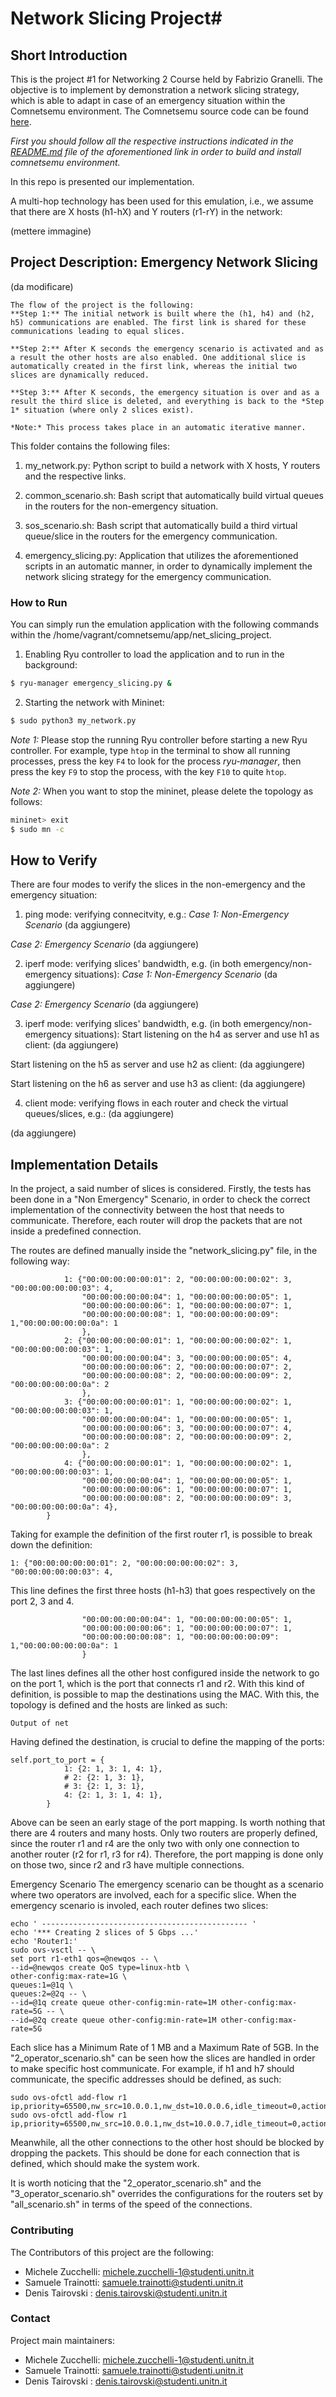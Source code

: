 # Network Slicing Project#

## Short Introduction ##
This is the project #1 for Networking 2 Course held by Fabrizio Granelli. The objective is to implement by demonstration a network slicing strategy, which is able to adapt in case of an emergency situation within the Comnetsemu environment. The Comnetsemu source code can be found [here](https://git.comnets.net/public-repo/comnetsemu.git). 

*First you should follow all the respective instructions indicated in the [README.md](https://git.comnets.net/public-repo/comnetsemu/-/blob/master/README.md) file of the aforementioned link in order to build and install comnetsemu environment.*

In this repo is presented our implementation.


A multi-hop technology has been used for this emulation, i.e., we assume that there are X hosts (h1-hX) and Y routers (r1-rY) in the network:


(mettere immagine)

## Project Description: Emergency Network Slicing ##
(da modificare)

```text
The flow of the project is the following:
**Step 1:** The initial network is built where the (h1, h4) and (h2, h5) communications are enabled. The first link is shared for these communications leading to equal slices. 

**Step 2:** After K seconds the emergency scenario is activated and as a result the other hosts are also enabled. One additional slice is automatically created in the first link, whereas the initial two slices are dynamically reduced.

**Step 3:** After K seconds, the emergency situation is over and as a result the third slice is deleted, and everything is back to the *Step 1* situation (where only 2 slices exist).

*Note:* This process takes place in an automatic iterative manner. 
```

This folder contains the following files:
1. my_network.py: Python script to build a network with X hosts, Y routers and the respective links.

2. common_scenario.sh: Bash script that automatically build virtual queues in the routers for the non-emergency situation.

3. sos_scenario.sh: Bash script that automatically build a third virtual queue/slice in the routers for the emergency communication. 

4. emergency_slicing.py: Application that utilizes the aforementioned scripts in an automatic manner, in order to dynamically implement the network slicing strategy for the emergency communication.

### How to Run ###
You can simply run the emulation application with the following commands within the /home/vagrant/comnetsemu/app/net_slicing_project.

1. Enabling Ryu controller to load the application and to run in the background:
```bash
$ ryu-manager emergency_slicing.py &
```

2. Starting the network with Mininet: 
```bash
$ sudo python3 my_network.py
```

*Note 1:* Please stop the running Ryu controller before starting a new Ryu controller. For example, type `htop` in the terminal to show all running processes, press the key `F4` to look for the process *ryu-manager*, then press the key `F9` to stop the process, with the key `F10` to quite `htop`.

*Note 2:* When you want to stop the mininet, please delete the topology as follows:
```bash
mininet> exit
$ sudo mn -c
```

## How to Verify ##
There are four modes to verify the slices in the non-emergency and the emergency situation:

1. ping mode: verifying connecitvity, e.g.:
*Case 1: Non-Emergency Scenario* 
(da aggiungere)

*Case 2: Emergency Scenario* 
(da aggiungere)


2. iperf mode: verifying slices' bandwidth, e.g. (in both emergency/non-emergency situations):
*Case 1: Non-Emergency Scenario* 
(da aggiungere)


*Case 2: Emergency Scenario* 
(da aggiungere)


3. iperf mode: verifying slices' bandwidth, e.g. (in both emergency/non-emergency situations):
Start listening on the h4 as server and use h1 as client:
(da aggiungere)

Start listening on the h5 as server and use h2 as client:
(da aggiungere)

Start listening on the h6 as server and use h3 as client:
(da aggiungere)


4. client mode: verifying flows in each router and check the virtual queues/slices, e.g.:
(da aggiungere)

(da aggiungere)

## Implementation Details ##
In the project, a said number of slices is considered. Firstly, the tests has been done in a "Non Emergency" Scenario, in order to check the correct implementation of the connectivity between the host that needs to communicate. Therefore, each router will drop the packets that are not inside a predefined connection. 

The routes are defined manually inside the "network_slicing.py" file, in the following way:

```self.mac_to_port = {
            1: {"00:00:00:00:00:01": 2, "00:00:00:00:00:02": 3, "00:00:00:00:00:03": 4,
                "00:00:00:00:00:04": 1, "00:00:00:00:00:05": 1,
                "00:00:00:00:00:06": 1, "00:00:00:00:00:07": 1,
                "00:00:00:00:00:08": 1, "00:00:00:00:00:09": 1,"00:00:00:00:00:0a": 1
                },
            2: {"00:00:00:00:00:01": 1, "00:00:00:00:00:02": 1, "00:00:00:00:00:03": 1,
                "00:00:00:00:00:04": 3, "00:00:00:00:00:05": 4,
                "00:00:00:00:00:06": 2, "00:00:00:00:00:07": 2,
                "00:00:00:00:00:08": 2, "00:00:00:00:00:09": 2, "00:00:00:00:00:0a": 2
                },
            3: {"00:00:00:00:00:01": 1, "00:00:00:00:00:02": 1, "00:00:00:00:00:03": 1,
                "00:00:00:00:00:04": 1, "00:00:00:00:00:05": 1,
                "00:00:00:00:00:06": 3, "00:00:00:00:00:07": 4,
                "00:00:00:00:00:08": 2, "00:00:00:00:00:09": 2, "00:00:00:00:00:0a": 2
                },
            4: {"00:00:00:00:00:01": 1, "00:00:00:00:00:02": 1, "00:00:00:00:00:03": 1,
                "00:00:00:00:00:04": 1, "00:00:00:00:00:05": 1,
                "00:00:00:00:00:06": 1, "00:00:00:00:00:07": 1,
                "00:00:00:00:00:08": 2, "00:00:00:00:00:09": 3, "00:00:00:00:00:0a": 4},
        }
```
Taking for example the definition of the first router r1, is possible to break down the definition:
```
1: {"00:00:00:00:00:01": 2, "00:00:00:00:00:02": 3, "00:00:00:00:00:03": 4,
```
This line defines the first three hosts (h1-h3) that goes respectively on the port 2, 3 and 4. 
```
				"00:00:00:00:00:04": 1, "00:00:00:00:00:05": 1,
                "00:00:00:00:00:06": 1, "00:00:00:00:00:07": 1,
                "00:00:00:00:00:08": 1, "00:00:00:00:00:09": 1,"00:00:00:00:00:0a": 1
                }
```
The last lines defines all the other host configured inside the network to go on the port 1, which is the port that connects r1 and r2. 
With this kind of definition, is possible to map the destinations using the MAC. With this, the topology is defined and the hosts are linked as such:

```
Output of net
```

Having defined the destination, is crucial to define the mapping of the ports:
```
self.port_to_port = {
            1: {2: 1, 3: 1, 4: 1},
            # 2: {2: 1, 3: 1},
            # 3: {2: 1, 3: 1},
            4: {2: 1, 3: 1, 4: 1},
        }
```
Above can be seen an early stage of the port mapping. Is worth nothing that there are 4 routers and many hosts. Only two routers are properly defined, since the router r1 and r4 are the only two with only one connection to another router (r2 for r1, r3 for r4). Therefore, the port mapping is done only on those two, since r2 and r3 have multiple connections. 

Emergency Scenario
The emergency scenario can be thought as a scenario where two operators are involved, each for a specific slice.
When the emergency scenario is involed, each router defines two slices:
```
echo ' ---------------------------------------------- '
echo '*** Creating 2 slices of 5 Gbps ...'
echo 'Router1:'
sudo ovs-vsctl -- \
set port r1-eth1 qos=@newqos -- \
--id=@newqos create QoS type=linux-htb \
other-config:max-rate=1G \
queues:1=@1q \
queues:2=@2q -- \
--id=@1q create queue other-config:min-rate=1M other-config:max-rate=5G -- \
--id=@2q create queue other-config:min-rate=1M other-config:max-rate=5G

```
Each slice has a Minimum Rate of 1 MB and a Maximum Rate of 5GB. In the "2_operator_scenario.sh" can be seen how the slices are handled in order to make specific host communicate. For example, if h1 and h7 should communicate, the specific addresses should be defined, as such:
```
sudo ovs-ofctl add-flow r1 ip,priority=65500,nw_src=10.0.0.1,nw_dst=10.0.0.6,idle_timeout=0,actions=set_queue:1,normal
sudo ovs-ofctl add-flow r1 ip,priority=65500,nw_src=10.0.0.1,nw_dst=10.0.0.7,idle_timeout=0,actions=set_queue:2,normal 
```
Meanwhile, all the other connections to the other host should be blocked by dropping the packets. This should be done for each connection that is defined, which should make the system work. 

It is worth noticing that the "2_operator_scenario.sh" and the "3_operator_scenario.sh" overrides the configurations for the routers set by "all_scenario.sh" in terms of the speed of the connections. 
### Contributing

The Contributors of this project are the following:
- Michele Zucchelli: michele.zucchelli-1@studenti.unitn.it
- Samuele Trainotti: samuele.trainotti@studenti.unitn.it
- Denis Tairovski  : denis.tairovski@studenti.unitn.it


### Contact

Project main maintainers:

- Michele Zucchelli: michele.zucchelli-1@studenti.unitn.it
- Samuele Trainotti: samuele.trainotti@studenti.unitn.it
- Denis Tairovski  : denis.tairovski@studenti.unitn.it